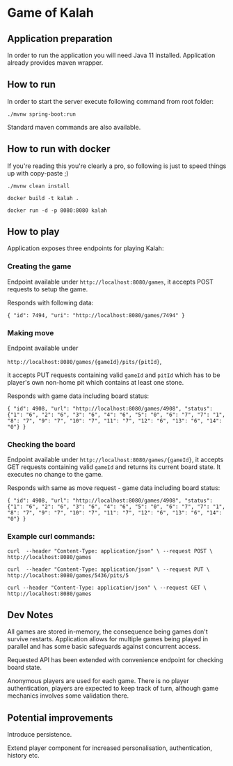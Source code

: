 # Game of Kalah

## Application preparation
In order to run the application you will need Java 11 installed. Application already provides maven wrapper.

## How to run
In order to start the server execute following command from root folder:

`./mvnw spring-boot:run`

Standard maven commands are also available.

## How to run with docker

If you're reading this you're clearly a pro, so following is just to speed things up with copy-paste ;) 

`./mvnw clean install`

`docker build -t kalah .`

`docker run -d -p 8080:8080 kalah`

## How to play
Application exposes three endpoints for playing Kalah:

### Creating the game
Endpoint available under
`http://localhost:8080/games`, it accepts POST requests to setup the game. 

Responds with following data:

`{
"id": 7494,
"uri": "http://localhost:8080/games/7494"
}`

### Making move
Endpoint available under

`http://localhost:8080/games/{gameId}/pits/{pitId}`, 

it accepts PUT requests containing valid `gameId` and `pitId` which has to be player's own non-home pit which contains at least one stone. 

Responds with game data including board status:

`{
"id": 4908,
"url": "http://localhost:8080/games/4908",
"status": {"1": "6", "2": "6", "3": "6", "4": "6", "5": "0", "6": "7", "7": "1", "8": "7", "9": "7", "10": "7", "11": "7", "12": "6", "13": "6", "14": "0"}
}`

### Checking the board
Endpoint available under
`http://localhost:8080/games/{gameId}`, it accepts GET requests containing valid `gameId` and returns its current board state. It executes no change to the game.

Responds with same as move request - game data including board status:

`{
"id": 4908,
"url": "http://localhost:8080/games/4908",
"status": {"1": "6", "2": "6", "3": "6", "4": "6", "5": "0", "6": "7", "7": "1", "8": "7", "9": "7", "10": "7", "11": "7", "12": "6", "13": "6", "14": "0"}
}`

### Example curl commands:

`curl 
--header "Content-Type: application/json" \
--request POST \
http://localhost:8080/games`

`curl 
--header "Content-Type: application/json" \
--request PUT \
http://localhost:8080/games/5436/pits/5`

`curl
--header "Content-Type: application/json" \
--request GET \
http://localhost:8080/games`


## Dev Notes

All games are stored in-memory, the consequence being games don't survive restarts. Application allows for multiple games being played in parallel and has some basic safeguards against concurrent access.

Requested API has been extended with convenience endpoint for checking board state.

Anonymous players are used for each game. There is no player authentication, players are expected to keep track of turn, although game mechanics involves some validation there.


## Potential improvements

Introduce persistence.

Extend player component for increased personalisation, authentication, history etc.
